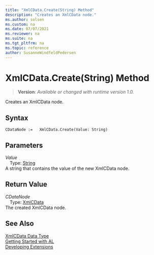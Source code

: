 ```yaml
---
title: "XmlCData.Create(String) Method"
description: "Creates an XmlCData node."
ms.author: solsen
ms.custom: na
ms.date: 07/07/2021
ms.reviewer: na
ms.suite: na
ms.tgt_pltfrm: na
ms.topic: reference
author: SusanneWindfeldPedersen
---
```

[//]: # (START>DO_NOT_EDIT)
[//]: # (IMPORTANT:Do not edit any of the content between here and the END>DO_NOT_EDIT.)
[//]: # (Any modifications should be made in the .xml files in the ModernDev repo.)
# XmlCData.Create(String) Method
> **Version**: _Available or changed with runtime version 1.0._

Creates an XmlCData node.


## Syntax
```AL
CDataNode :=   XmlCData.Create(Value: String)
```
## Parameters
*Value*  
&emsp;Type: [String](../string/string-data-type.md)  
A string that contains the value of the new XmlCData node.  


## Return Value
*CDataNode*  
&emsp;Type: [XmlCData](xmlcdata-data-type.md)  
The created XmlCData node.


[//]: # (IMPORTANT: END>DO_NOT_EDIT)
## See Also
[XmlCData Data Type](xmlcdata-data-type.md)  
[Getting Started with AL](../../devenv-get-started.md)  
[Developing Extensions](../../devenv-dev-overview.md)